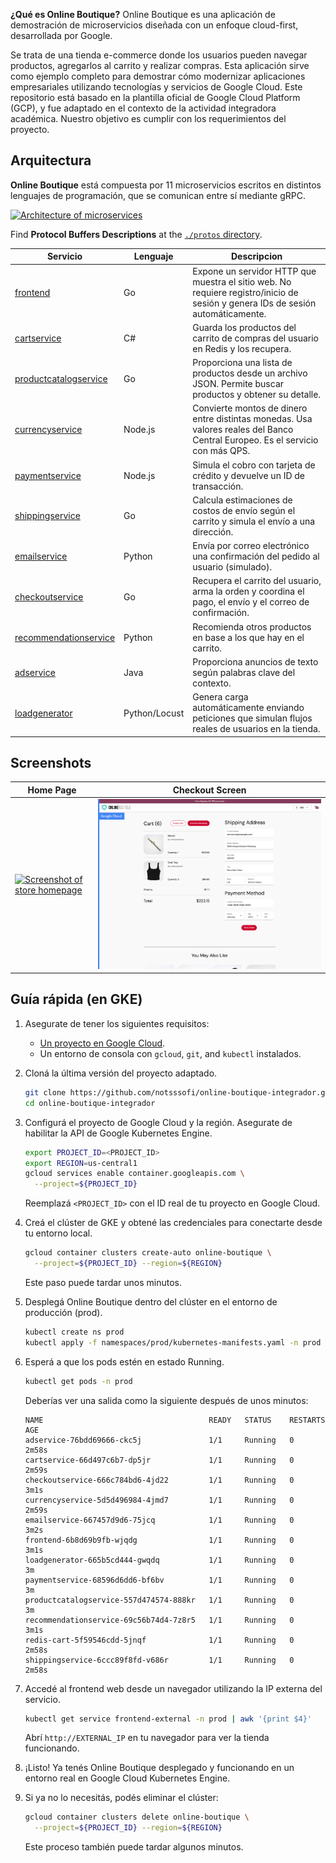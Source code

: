 <!-- <p align="center">
<img src="/src/frontend/static/icons/Hipster_HeroLogoMaroon.svg" width="300" alt="Online Boutique" />
</p> -->

**¿Qué es Online Boutique?** Online Boutique es una aplicación de demostración de microservicios diseñada con un enfoque cloud-first, desarrollada por Google.

Se trata de una tienda e-commerce donde los usuarios pueden navegar productos, agregarlos al carrito y realizar compras. Esta aplicación sirve como ejemplo completo para demostrar cómo modernizar aplicaciones empresariales utilizando tecnologías y servicios de Google Cloud.
Este repositorio está basado en la plantilla oficial de Google Cloud Platform (GCP), y fue adaptado en el contexto de la actividad integradora académica. Nuestro objetivo es cumplir con los requerimientos del proyecto.

## Arquitectura

**Online Boutique** está compuesta por 11 microservicios escritos en distintos lenguajes de programación, que se comunican entre sí mediante gRPC.

[![Architecture of
microservices](/docs/img/architecture-diagram.png)](/docs/img/architecture-diagram.png)

Find **Protocol Buffers Descriptions** at the [`./protos` directory](/protos).

| Servicio                                              | Lenguaje      | Descripcion                                                                                                                       |
| ---------------------------------------------------- | ------------- | --------------------------------------------------------------------------------------------------------------------------------- |
| [frontend](/src/frontend)                           | Go            | Expone un servidor HTTP que muestra el sitio web. No requiere registro/inicio de sesión y genera IDs de sesión automáticamente. |
| [cartservice](/src/cartservice)                     | C#            | Guarda los productos del carrito de compras del usuario en Redis y los recupera.                                                           |
| [productcatalogservice](/src/productcatalogservice) | Go            | Proporciona una lista de productos desde un archivo JSON. Permite buscar productos y obtener su detalle.                        |
| [currencyservice](/src/currencyservice)             | Node.js       | Convierte montos de dinero entre distintas monedas. Usa valores reales del Banco Central Europeo. Es el servicio con más QPS. |
| [paymentservice](/src/paymentservice)               | Node.js       | Simula el cobro con tarjeta de crédito y devuelve un ID de transacción.                                     |
| [shippingservice](/src/shippingservice)             | Go            | Calcula estimaciones de costos de envío según el carrito y simula el envío a una dirección.                                 |
| [emailservice](/src/emailservice)                   | Python        | Envía por correo electrónico una confirmación del pedido al usuario (simulado).                                                                                   |
| [checkoutservice](/src/checkoutservice)             | Go            | Recupera el carrito del usuario, arma la orden y coordina el pago, el envío y el correo de confirmación.                            |
| [recommendationservice](/src/recommendationservice) | Python        | Recomienda otros productos en base a los que hay en el carrito.                                                                      |
| [adservice](/src/adservice)                         | Java          | Proporciona anuncios de texto según palabras clave del contexto.                                                                                   |
| [loadgenerator](/src/loadgenerator)                 | Python/Locust | Genera carga automáticamente enviando peticiones que simulan flujos reales de usuarios en la tienda.

## Screenshots

| Home Page                                                                                                         | Checkout Screen                                                                                                    |
| ----------------------------------------------------------------------------------------------------------------- | ------------------------------------------------------------------------------------------------------------------ |
| [![Screenshot of store homepage](/docs/img/online-boutique-frontend-1.png)](/docs/img/online-boutique-frontend-1.png) | [![Screenshot of checkout screen](/docs/img/online-boutique-frontend-2.png)](/docs/img/online-boutique-frontend-2.png) |

## Guía rápida (en GKE)

1. Asegurate de tener los siguientes requisitos:
   - [Un proyecto en Google Cloud](https://cloud.google.com/resource-manager/docs/creating-managing-projects#creating_a_project).
   - Un entorno de consola con `gcloud`, `git`, and `kubectl` instalados.

2. Cloná la última versión del proyecto adaptado.

   ```sh
   git clone https://github.com/notsssofi/online-boutique-integrador.git
   cd online-boutique-integrador
   ```

3. Configurá el proyecto de Google Cloud y la región. Asegurate de habilitar la API de Google Kubernetes Engine.

   ```sh
   export PROJECT_ID=<PROJECT_ID>
   export REGION=us-central1
   gcloud services enable container.googleapis.com \
     --project=${PROJECT_ID}
   ```

   Reemplazá `<PROJECT_ID>` con el ID real de tu proyecto en Google Cloud.

4. Creá el clúster de GKE y obtené las credenciales para conectarte desde tu entorno local.

   ```sh
   gcloud container clusters create-auto online-boutique \
     --project=${PROJECT_ID} --region=${REGION}
   ```

   Este paso puede tardar unos minutos.

5. Desplegá Online Boutique dentro del clúster en el entorno de producción (prod).

   ```sh
   kubectl create ns prod
   kubectl apply -f namespaces/prod/kubernetes-manifests.yaml -n prod
   ```

6. Esperá a que los pods estén en estado Running.

   ```sh
   kubectl get pods -n prod
   ```

   Deberías ver una salida como la siguiente después de unos minutos:

   ```
   NAME                                     READY   STATUS    RESTARTS   AGE
   adservice-76bdd69666-ckc5j               1/1     Running   0          2m58s
   cartservice-66d497c6b7-dp5jr             1/1     Running   0          2m59s
   checkoutservice-666c784bd6-4jd22         1/1     Running   0          3m1s
   currencyservice-5d5d496984-4jmd7         1/1     Running   0          2m59s
   emailservice-667457d9d6-75jcq            1/1     Running   0          3m2s
   frontend-6b8d69b9fb-wjqdg                1/1     Running   0          3m1s
   loadgenerator-665b5cd444-gwqdq           1/1     Running   0          3m
   paymentservice-68596d6dd6-bf6bv          1/1     Running   0          3m
   productcatalogservice-557d474574-888kr   1/1     Running   0          3m
   recommendationservice-69c56b74d4-7z8r5   1/1     Running   0          3m1s
   redis-cart-5f59546cdd-5jnqf              1/1     Running   0          2m58s
   shippingservice-6ccc89f8fd-v686r         1/1     Running   0          2m58s
   ```

7. Accedé al frontend web desde un navegador utilizando la IP externa del servicio.

   ```sh
   kubectl get service frontend-external -n prod | awk '{print $4}'
   ```

   Abrí `http://EXTERNAL_IP` en tu navegador para ver la tienda funcionando.

8. ¡Listo! Ya tenés Online Boutique desplegado y funcionando en un entorno real en Google Cloud Kubernetes Engine.

9. Si ya no lo necesitás, podés eliminar el clúster:

   ```sh
   gcloud container clusters delete online-boutique \
     --project=${PROJECT_ID} --region=${REGION}
   ```

   Este proceso también puede tardar algunos minutos.

